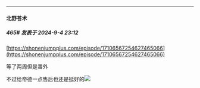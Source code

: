 ﻿
*****

####  北野苍术  
##### 465#       发表于 2024-9-4 23:12

[https://shonenjumpplus.com/episode/17106567254627465066](https://shonenjumpplus.com/episode/17106567254627465066)

等了两周但是番外

不过给帝德一点售后也还是挺好的<img src="https://static.saraba1st.com/image/smiley/face2017/018.png" referrerpolicy="no-referrer">

